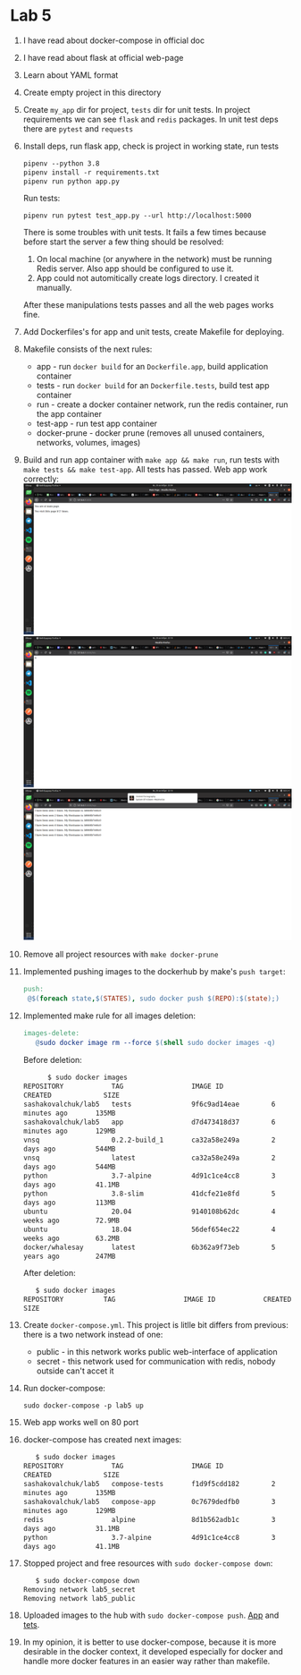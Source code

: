 # Lab 5
1. I have read about docker-compose in official doc
1. I have read about flask at official web-page
1. Learn about YAML format
1. Create empty project in this directory
1. Create `my_app` dir for project, `tests` dir for unit tests. In project requirements we can see `flask` and `redis` packages. In unit test deps there are `pytest` and `requests`
1. Install deps, run flask app, check is project in working state, run tests
   ```
   pipenv --python 3.8
   pipenv install -r requirements.txt
   pipenv run python app.py
   ```
   Run tests:
   ```
   pipenv run pytest test_app.py --url http://localhost:5000
   ```
   There is some troubles with unit tests. It fails a few times because before start the server a few thing should be resolved:
   1. On local machine (or anywhere in the network) must be running Redis server. Also app should be configured to use it.
   2. App could not automitically create logs directory. I created it manually. 

   After these manipulations tests passes and all the web pages works fine.
1. Add Dockerfiles's for app and unit tests, create Makefile for deploying.
1. Makefile consists of the next rules:
   - app - run `docker build` for an `Dockerfile.app`, build application container
   - tests - run `docker build` for an `Dockerfile.tests`, build test app container
   - run - create a docker container network, run the redis container, run the app container 
   - test-app - run test app container
   - docker-prune - docker prune (removes all unused containers, networks, volumes, images)
1. Build and run app container with `make app && make run`, run tests with `make tests && make test-app`. All tests has passed. Web app work correctly:
   ![main page](screenshots/main.png)
   ![hits](screenshots/hits.png)
   ![logs](screenshots/logs.png)
1. Remove all project resources with `make docker-prune`
1. Implemented pushing images to the dockerhub by make's `push target`:
   ```makefile
   push:
   	@$(foreach state,$(STATES), sudo docker push $(REPO):$(state);)
   ```
1. Implemented make rule for all images deletion:
   ```makefile
   images-delete:
      @sudo docker image rm --force $(shell sudo docker images -q)
   ```
   Before deletion:
   ```
         $ sudo docker images
   REPOSITORY            TAG                 IMAGE ID            CREATED             SIZE
   sashakovalchuk/lab5   tests               9f6c9ad14eae        6 minutes ago       135MB
   sashakovalchuk/lab5   app                 d7d473418d37        6 minutes ago       129MB
   vnsq                  0.2.2-build_1       ca32a58e249a        2 days ago          544MB
   vnsq                  latest              ca32a58e249a        2 days ago          544MB
   python                3.7-alpine          4d91c1ce4cc8        3 days ago          41.1MB
   python                3.8-slim            41dcfe21e8fd        5 days ago          113MB
   ubuntu                20.04               9140108b62dc        4 weeks ago         72.9MB
   ubuntu                18.04               56def654ec22        4 weeks ago         63.2MB
   docker/whalesay       latest              6b362a9f73eb        5 years ago         247MB
   ```
   After deletion:
   ```
      $ sudo docker images
   REPOSITORY          TAG                 IMAGE ID            CREATED             SIZE
   ```
1. Create `docker-compose.yml`. This project is litlle bit differs from previous: there is a two network instead of one:
   - public - in this network works public web-interface of application
   - secret - this network used for communication with redis, nobody outside can't accet it
1. Run docker-compose:
   ```
   sudo docker-compose -p lab5 up
   ```
1. Web app works well on 80 port
1. docker-compose has created next images:
   ```
      $ sudo docker images
   REPOSITORY            TAG                 IMAGE ID            CREATED             SIZE
   sashakovalchuk/lab5   compose-tests       f1d9f5cdd182        2 minutes ago       135MB
   sashakovalchuk/lab5   compose-app         0c7679dedfb0        3 minutes ago       129MB
   redis                 alpine              8d1b562adb1c        3 days ago          31.1MB
   python                3.7-alpine          4d91c1ce4cc8        3 days ago          41.1MB
   ```
1. Stopped project and free resources with `sudo docker-compose down`:
   ```
      $ sudo docker-compose down
   Removing network lab5_secret
   Removing network lab5_public
   ```
1. Uploaded images to the hub with `sudo docker-compose push`. [App](https://hub.docker.com/layers/sashakovalchuk/lab5/compose-app/images/sha256-53dacc0c8e0483e1fed1f66a05ad413540f43625ed26432f6f0b58085f5ec529?context=repo) and [tets](https://hub.docker.com/layers/sashakovalchuk/lab5/compose-tests/images/sha256-3c27333c55ec1f2f7a0ba32c8a27bb2bcc59512f906c2c34c164253276cabe61?context=repo).
1. In my opinion, it is better to use docker-compose, because it is more desirable in the docker context, it developed especially for docker and handle more docker features in an easier way rather than makefile.